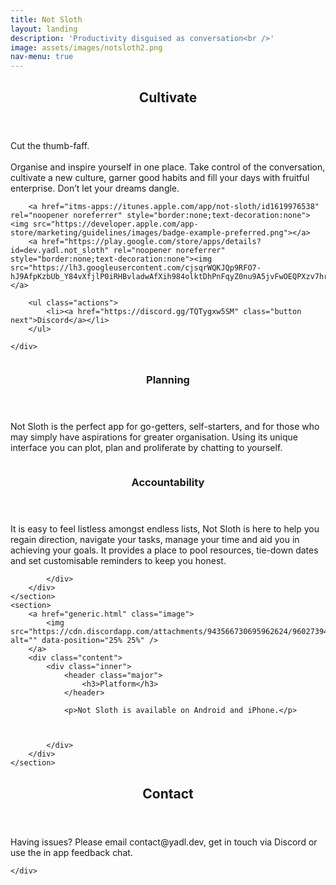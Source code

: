 ```yaml
---
title: Not Sloth
layout: landing
description: 'Productivity disguised as conversation<br />'
image: assets/images/notsloth2.png
nav-menu: true
---
```


<!-- Main -->
<div id="main">

<!-- One -->
<section id="one">
	<div class="inner">
		<header class="major">
			<h2>Cultivate</h2>
		</header>
		<p>Cut the thumb-faff.<br><br>Organise and inspire yourself in one place. Take control of the conversation, cultivate a new culture, garner good habits and fill your days with fruitful enterprise.  Don’t let your dreams dangle.</p>
		
		<a href="itms-apps://itunes.apple.com/app/not-sloth/id1619976538" rel="noopener noreferrer" style="border:none;text-decoration:none"><img src="https://developer.apple.com/app-store/marketing/guidelines/images/badge-example-preferred.png"></a>
		<a href="https://play.google.com/store/apps/details?id=dev.yadl.not_sloth" rel="noopener noreferrer" style="border:none;text-decoration:none"><img src="https://lh3.googleusercontent.com/cjsqrWQKJQp9RFO7-hJ9AfpKzbUb_Y84vXfjlP0iRHBvladwAfXih984olktDhPnFqyZ0nu9A5jvFwOEQPXzv7hr3ce3QVsLN8kQ2Ao=s0"></a>
		
		<ul class="actions">
			<li><a href="https://discord.gg/TQTygxw5SM" class="button next">Discord</a></li>
		</ul>

	</div>
</section>

<!-- Two -->
<section id="two" class="spotlights">
	<section>
		<a href="generic.html" class="image">
			<img src="https://cdn.discordapp.com/attachments/943566730695962624/960273939874087022/4.png" alt="" data-position="center center" />
		</a>
		<div class="content">
			<div class="inner">
				<header class="major">
					<h3>Planning</h3>
				</header>
				<p>Not Sloth is the perfect app for go-getters, self-starters, and for those who may simply have aspirations for greater organisation. Using its unique interface you can plot, plan and proliferate by chatting to yourself.</p>
			</div>
		</div>
	</section>
	<section>
		<a href="generic.html" class="image">
			<img src="https://cdn.discordapp.com/attachments/943566730695962624/960273940792627310/3.png" alt="" data-position="top center" />
		</a>
		<div class="content">
			<div class="inner">
				<header class="major">
					<h3>Accountability</h3>
				</header>
				<p>It is easy to feel listless amongst endless lists, Not Sloth is here to help you regain direction, navigate your tasks, manage your time and aid you in achieving your goals. It provides a place to pool resources, tie-down dates and set customisable reminders to keep you honest.</p>

			</div>
		</div>
	</section>
	<section>
		<a href="generic.html" class="image">
			<img src="https://cdn.discordapp.com/attachments/943566730695962624/960273940528373811/2.png" alt="" data-position="25% 25%" />
		</a>
		<div class="content">
			<div class="inner">
				<header class="major">
					<h3>Platform</h3>
				</header>

				<p>Not Sloth is available on Android and iPhone.</p>



			</div>
		</div>
	</section>
</section>

<!-- Three -->
<section id="three">
	<div class="inner">
		<header class="major">
			<h2>Contact</h2>
		</header>
		<p>Having issues? Please email contact@yadl.dev, get in touch via Discord or use the in app feedback chat.</p>

	</div>
</section>

</div>
